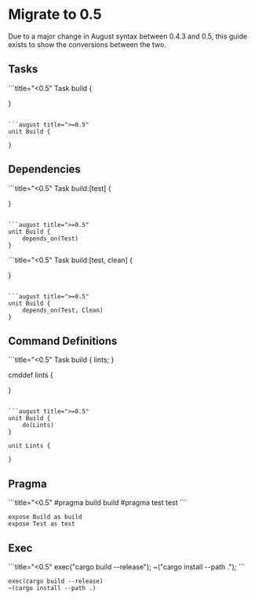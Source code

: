 # Migrate to 0.5

Due to a major change in August syntax between 0.4.3 and 0.5,
this guide exists to show the conversions between the two.

## Tasks

<div class="grid" markdown>
```title="<0.5"
Task build {

}
```

```august title=">=0.5"
unit Build {

}
```
</div>

## Dependencies

<div class="grid" markdown>
```title="<0.5"
Task build:[test] {

}
```

```august title=">=0.5"
unit Build {
    depends_on(Test)
}
```
</div>

<div class="grid" markdown>
```title="<0.5"
Task build:[test, clean] {

}
```

```august title=">=0.5"
unit Build {
    depends_on(Test, Clean)
}
```
</div>

## Command Definitions

<div class="grid" markdown>
```title="<0.5"
Task build {
    lints;
}

cmddef lints {
    
}
```

```august title=">=0.5"
unit Build {
    do(Lints)
}

unit Lints {

}
```
</div>


## Pragma

<div class="grid" markdown>
```title="<0.5"
#pragma build build
#pragma test test
```

```august title=">=0.5"
expose Build as build
expose Test as test
```
</div>

## Exec

<div class="grid" markdown>
```title="<0.5"
exec("cargo build --release");
~("cargo install --path .");
```

```august title=">=0.5"
exec(cargo build --release)
~(cargo install --path .)
```
</div>

